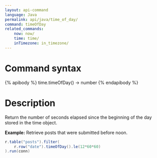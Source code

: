 ```yaml
---
layout: api-command
language: Java
permalink: api/java/time_of_day/
command: timeOfDay
related_commands:
    now: now/
    time: time/
    inTimezone: in_timezone/
---
```


# Command syntax #

{% apibody %}
time.timeOfDay() &rarr; number
{% endapibody %}

# Description #

Return the number of seconds elapsed since the beginning of the day stored in the time object.

__Example:__ Retrieve posts that were submitted before noon.

```java
r.table("posts").filter(
    r.row("date").timeOfDay().le(12*60*60)
).run(conn)
```



